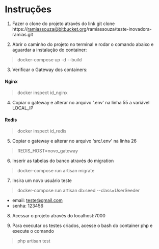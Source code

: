 # Instruções
1. Fazer o clone do projeto através do link
git clone https://ramiassouza@bitbucket.org/ramiassouza/teste-inovadora-ramias.git

2. Abrir o caminho do projeto no terminal e rodar o comando abaixo e aguardar a instalação do container:
> docker-compose up -d --build

3. Verificar o Gateway dos containers:

#### Nginx
> docker inspect id_nginx 
  
4. Copiar o gateway e alterar no arquivo '.env' na linha 55 a variável LOCAL_IP
 
#### Redis
> docker inspect id_redis

5. Copiar o gateway e alterar no arquivo 'src/.env' na linha 26
> REDIS_HOST=novo_gateway

6. Inserir as tabelas do banco através do migration
> docker-compose run artisan migrate

7. Insira um novo usuário teste
> docker-compose run artisan db:seed --class=UserSeeder
- email: teste@gmail.com
- senha: 123456
 
8. Acessar o projeto através do localhost:7000

9. Para executar os testes criados, acesse o bash do container php e execute o comando
> php artisan test
